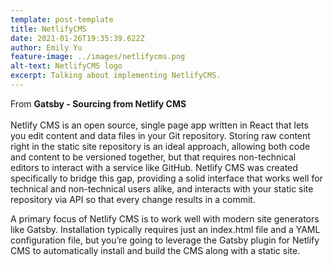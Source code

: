 ```yaml
---
template: post-template
title: NetlifyCMS
date: 2021-01-26T19:35:39.622Z
author: Emily Yu
feature-image: ../images/netlifycms.png
alt-text: NetlifyCMS logo
excerpt: Talking about implementing NetlifyCMS.
---
```

From **Gatsby - Sourcing from Netlify CMS**\
\
Netlify CMS is an open source, single page app written in React that lets you edit content and data files in your Git repository. Storing raw content right in the static site repository is an ideal approach, allowing both code and content to be versioned together, but that requires non-technical editors to interact with a service like GitHub. Netlify CMS was created specifically to bridge this gap, providing a solid interface that works well for technical and non-technical users alike, and interacts with your static site repository via API so that every change results in a commit.

A primary focus of Netlify CMS is to work well with modern site generators like Gatsby. Installation typically requires just an index.html file and a YAML configuration file, but you’re going to leverage the Gatsby plugin for Netlify CMS to automatically install and build the CMS along with a static site.